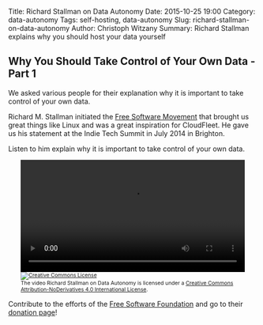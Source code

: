 Title: Richard Stallman on Data Autonomy
Date: 2015-10-25 19:00
Category: data-autonomy
Tags: self-hosting, data-autonomy
Slug: richard-stallman-on-data-autonomy
Author: Christoph Witzany
Summary: Richard Stallman explains why you should host your data yourself

Why You Should Take Control of Your Own Data - Part 1
-----------------------------------------------------

We asked various people for their explanation why it is important to take
control of your own data.

Richard M. Stallman initiated the [Free Software Movement](http://www.fsf.org/)
that brought us great things like Linux and was a great inspiration for
CloudFleet. He gave us his statement at the Indie Tech Summit in July 2014 in
Brighton.

Listen to him explain why it is important to take control of your
own data.

<div style="text-align: center;">
<video controls style="width: 90%">
  <source src="{filename}/video/richard-stallman.webm" type="video/webm">
  <source src="{filename}/video/richard-stallman.mp4" type="video/mp4">
  Your browser does not support the <code>video</code> element.
</video>
<span style="width: 90%; display: inline-block; text-align: left; font-size: 8pt">
<a rel="license" href="http://creativecommons.org/licenses/by-nd/4.0/">
  <img alt="Creative Commons License" style="border-width:0" src="https://i.creativecommons.org/l/by-nd/4.0/80x15.png" />
</a>
<br />
The video <span xmlns:dct="http://purl.org/dc/terms/" property="dct:title">Richard Stallman on Data Autonomy</span>
 is licensed under a
 <a rel="license" href="http://creativecommons.org/licenses/by-nd/4.0/">Creative Commons Attribution-NoDerivatives 4.0 International License</a>.

</span>
</div>


Contribute to the efforts of the [Free Software Foundation](https://fsf.org) and
 go to their [donation page](https://donate.fsf.org/?pk_campaign=cloudfleet&pk_kwd=donate)!
